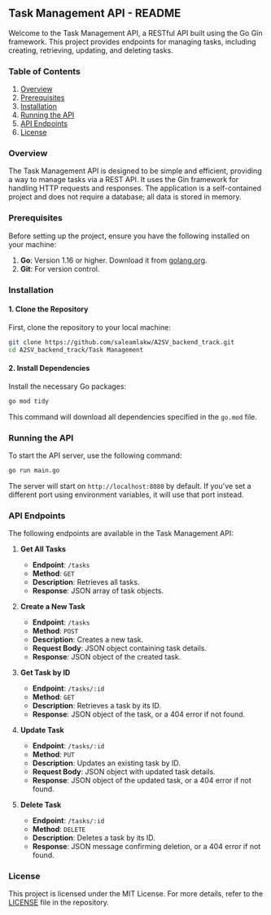 
## Task Management API - README

Welcome to the Task Management API, a RESTful API built using the Go Gin framework. This project provides endpoints for managing tasks, including creating, retrieving, updating, and deleting tasks.


### Table of Contents

1. [Overview](#overview)
2. [Prerequisites](#prerequisites)
3. [Installation](#installation)
4. [Running the API](#running-the-api)
5. [API Endpoints](#api-endpoints)
6. [License](#license)

### Overview

The Task Management API is designed to be simple and efficient, providing a way to manage tasks via a REST API. It uses the Gin framework for handling HTTP requests and responses. The application is a self-contained project and does not require a database; all data is stored in memory.

### Prerequisites

Before setting up the project, ensure you have the following installed on your machine:

1. **Go**: Version 1.16 or higher. Download it from [golang.org](https://golang.org/dl/).
2. **Git**: For version control.

### Installation

#### 1. Clone the Repository

First, clone the repository to your local machine:

```sh
git clone https://github.com/saleamlakw/A2SV_backend_track.git
cd A2SV_backend_track/Task Management
```

#### 2. Install Dependencies

Install the necessary Go packages:

```sh
go mod tidy
```

This command will download all dependencies specified in the `go.mod` file.

### Running the API

To start the API server, use the following command:

```sh
go run main.go
```

The server will start on `http://localhost:8080` by default. If you've set a different port using environment variables, it will use that port instead.

### API Endpoints

The following endpoints are available in the Task Management API:

1. **Get All Tasks**
   - **Endpoint**: `/tasks`
   - **Method**: `GET`
   - **Description**: Retrieves all tasks.
   - **Response**: JSON array of task objects.

2. **Create a New Task**
   - **Endpoint**: `/tasks`
   - **Method**: `POST`
   - **Description**: Creates a new task.
   - **Request Body**: JSON object containing task details.
   - **Response**: JSON object of the created task.

3. **Get Task by ID**
   - **Endpoint**: `/tasks/:id`
   - **Method**: `GET`
   - **Description**: Retrieves a task by its ID.
   - **Response**: JSON object of the task, or a 404 error if not found.

4. **Update Task**
   - **Endpoint**: `/tasks/:id`
   - **Method**: `PUT`
   - **Description**: Updates an existing task by ID.
   - **Request Body**: JSON object with updated task details.
   - **Response**: JSON object of the updated task, or a 404 error if not found.

5. **Delete Task**
   - **Endpoint**: `/tasks/:id`
   - **Method**: `DELETE`
   - **Description**: Deletes a task by its ID.
   - **Response**: JSON message confirming deletion, or a 404 error if not found.

### License

This project is licensed under the MIT License. For more details, refer to the [LICENSE](LICENSE) file in the repository.
